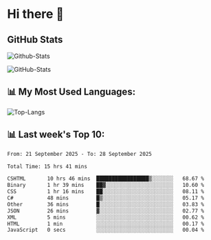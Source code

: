 # Hi there 👋

## GitHub Stats
![Github-Stats](https://github-readme-stats-sigma-five.vercel.app/api?username=ltorson&show_icons=true&theme=radical&count_private=true&show=reviews,discussions_started,discussions_answered,prs_merged,prs_merged_percentage)

![GitHub-Stats](https://github-readme-stats.vercel.app/api/wakatime?username=LeeTorson&theme=synthwave&size_weight=0.5&count_weight=0.5&title_color=36F9F6&langs_count=10&count_private=true)

## 📊 My Most Used Languages:
![Top-Langs](https://github-readme-stats-sigma-five.vercel.app/api/top-langs/?username=LTorson&layout=compact&langs_count=10)


## 📊 Last week's Top 10:
<!--START_SECTION:waka-->

```txt
From: 21 September 2025 - To: 28 September 2025

Total Time: 15 hrs 41 mins

CSHTML       10 hrs 46 mins  █████████████████▒░░░░░░░   68.67 %
Binary       1 hr 39 mins    ██▓░░░░░░░░░░░░░░░░░░░░░░   10.60 %
CSS          1 hr 16 mins    ██░░░░░░░░░░░░░░░░░░░░░░░   08.11 %
C#           48 mins         █▒░░░░░░░░░░░░░░░░░░░░░░░   05.17 %
Other        36 mins         █░░░░░░░░░░░░░░░░░░░░░░░░   03.83 %
JSON         26 mins         ▓░░░░░░░░░░░░░░░░░░░░░░░░   02.77 %
XML          5 mins          ░░░░░░░░░░░░░░░░░░░░░░░░░   00.62 %
HTML         1 min           ░░░░░░░░░░░░░░░░░░░░░░░░░   00.17 %
JavaScript   0 secs          ░░░░░░░░░░░░░░░░░░░░░░░░░   00.04 %
```

<!--END_SECTION:waka-->
